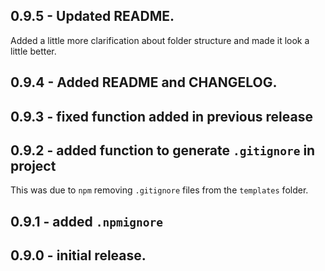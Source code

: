 ## 0.9.5 - Updated **README**.
Added a little more clarification about folder structure and made it look a little better.

## 0.9.4 - Added **README** and **CHANGELOG**.

## 0.9.3 - fixed function added in previous release

## 0.9.2 - added function to generate `.gitignore` in project
This was due to `npm` removing `.gitignore` files from the `templates` folder.

## 0.9.1 - added `.npmignore`

## 0.9.0 - initial release.
